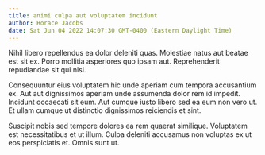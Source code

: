 ```yaml
---
title: animi culpa aut voluptatem incidunt
author: Horace Jacobs
date: Sat Jun 04 2022 14:07:30 GMT-0400 (Eastern Daylight Time)
---
```

Nihil libero repellendus ea dolor deleniti quas. Molestiae natus aut beatae est sit ex. Porro mollitia asperiores quo ipsam aut. Reprehenderit repudiandae sit qui nisi.

 Consequuntur eius voluptatem hic unde aperiam cum tempora accusantium ex. Aut aut dignissimos aperiam unde assumenda dolor rem id impedit. Incidunt occaecati sit eum. Aut cumque iusto libero sed ea eum non vero ut. Et ullam cumque ut distinctio dignissimos reiciendis et sint.

 Suscipit nobis sed tempore dolores ea rem quaerat similique. Voluptatem est necessitatibus et ut illum. Culpa deleniti accusamus non voluptas ex ut eos perspiciatis et. Omnis sunt ut.